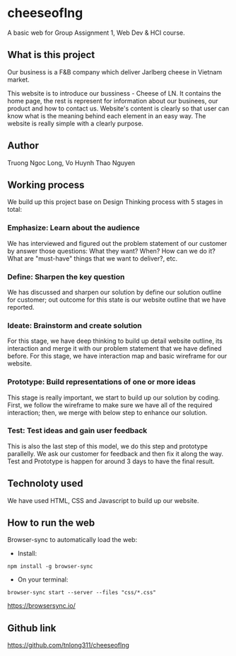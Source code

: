 # cheeseoflng
A basic web for Group Assignment 1, Web Dev &amp; HCI course. 

## What is this project

Our business is a F&B company which deliver Jarlberg cheese in Vietnam market.

This website is to introduce our bussiness - Cheese of LN. It contains the home page, the rest is represent for information about our businees, our product and how to contact us. Website's content is clearly so that user can know what is the meaning behind each element in an easy way. The website is really simple with a clearly purpose.


## Author
Truong Ngoc Long, Vo Huynh Thao Nguyen

## Working process

We build up this project base on Design Thinking process with 5 stages in total: 

### Emphasize: Learn about the audience

We has interviewed and figured out the problem statement of our customer by answer those questions: What they want? When? How can we do it? What are "must-have" things that we want to deliver?, etc.

### Define: Sharpen the key question

We has discussed and sharpen our solution by define our solution outline for customer; out outcome for this state is our website outline that we have reported.

### Ideate: Brainstorm and create solution

For this stage, we have deep thinking to build up detail website outline, its interaction and merge it with our problem statement that we have defined before. For this stage, we have interaction map and basic wireframe for our website.

### Prototype: Build representations of one or more ideas

This stage is really important, we start to build up our solution by coding. First, we follow the wireframe to make sure we have all of the required interaction; then, we merge with below step to enhance our solution.

### Test: Test ideas and gain user feedback

This is also the last step of this model, we do this step and prototype parallelly. We ask our customer for feedback and then fix it along the way. Test and Prototype is happen for around 3 days to have the final result.

## Technoloty used

We have used HTML, CSS and Javascript to build up our website.

## How to run the web
Browser-sync to automatically load the web:
- Install:
```
npm install -g browser-sync
```
- On your terminal:
```
browser-sync start --server --files "css/*.css"
```
https://browsersync.io/

## Github link
https://github.com/tnlong311/cheeseoflng
